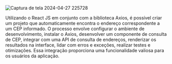 ![Captura de tela 2024-04-27 225728](https://github.com/JonaSPyt/CEPSearch/assets/91990996/9a61a624-e04e-4da7-84eb-2d8afea7366f)


Utilizando o React JS em conjunto com a biblioteca Axios, é possível criar um projeto que automaticamente encontra o endereço correspondente a um CEP informado. O processo envolve configurar o ambiente de desenvolvimento, instalar o Axios, desenvolver um componente de consulta de CEP, integrar com uma API de consulta de endereços, renderizar os resultados na interface, lidar com erros e exceções, realizar testes e otimizações. Essa integração proporciona uma funcionalidade valiosa para os usuários da aplicação.

